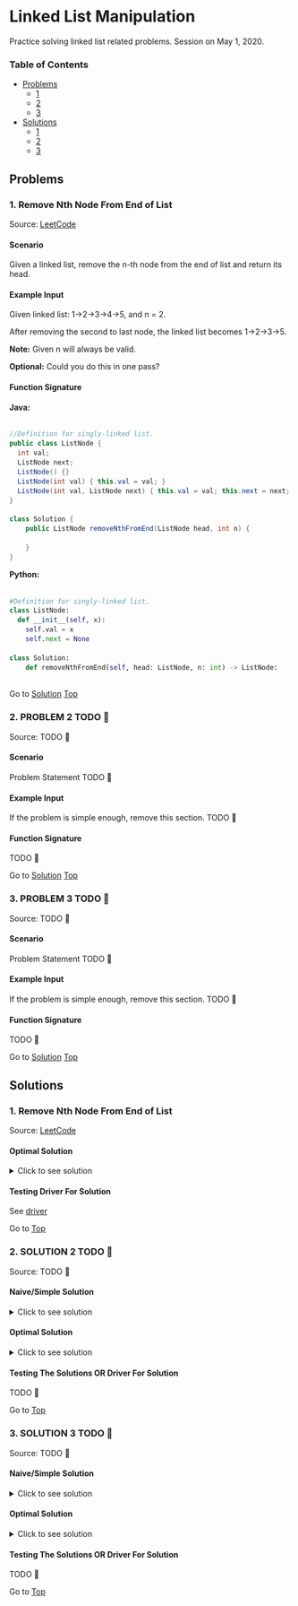 <!-- Don't remove -->
<a name="top"/>

# Linked List Manipulation

Practice solving linked list related problems. Session on May 1, 2020.

### Table of Contents

* [Problems](#problems)
  * [1](#p1)
  * [2](#p2)
  * [3](#p3)
* [Solutions](#solutions)
  * [1](#s1)
  * [2](#s2)
  * [3](#s3)

<!-- Don't remove -->
<a name="problems"/>

## Problems

<a name="p1"/>

### 1. Remove Nth Node From End of List

Source: [LeetCode](https://leetcode.com/problems/remove-nth-node-from-end-of-list/)

#### Scenario

Given a linked list, remove the n-th node from the end of list and return its head.

#### Example Input

Given linked list: 1->2->3->4->5, and n = 2.

After removing the second to last node, the linked list becomes 1->2->3->5.

**Note:** Given n will always be valid.

**Optional:** Could you do this in one pass?

#### Function Signature

**Java:**

```java

//Definition for singly-linked list.
public class ListNode {
  int val;
  ListNode next;
  ListNode() {}
  ListNode(int val) { this.val = val; }
  ListNode(int val, ListNode next) { this.val = val; this.next = next; }
}

class Solution {
    public ListNode removeNthFromEnd(ListNode head, int n) {
        
    }
}

```

**Python:**

```python

#Definition for singly-linked list.
class ListNode:
  def __init__(self, x):
    self.val = x
    self.next = None

class Solution:
    def removeNthFromEnd(self, head: ListNode, n: int) -> ListNode:
        
```
<!-- Don't remove -->
Go to [Solution](#s1)   [Top](#top)

<!-- Don't remove -->
<a name="p2"/>

### 2. PROBLEM 2 TODO :bug:

Source: TODO :bug:

#### Scenario

Problem Statement TODO :bug:

#### Example Input

If the problem is simple enough, remove this section. TODO :bug:

#### Function Signature

TODO :bug:

<!-- Don't remove -->
Go to [Solution](#s2)   [Top](#top)

<!-- Don't remove -->
<a name="p3"/>

### 3. PROBLEM 3 TODO :bug:

Source: TODO :bug:

#### Scenario

Problem Statement TODO :bug:

#### Example Input

If the problem is simple enough, remove this section. TODO :bug:

#### Function Signature

TODO :bug:

<!-- Don't remove -->
Go to [Solution](#s3)   [Top](#top)

<!-- Don't remove -->
<a name="solutions"/>

## Solutions

<!-- Don't remove -->
<a name="s1"/>

### 1. Remove Nth Node From End of List

Source: [LeetCode](https://leetcode.com/problems/remove-nth-node-from-end-of-list/solution/)

#### Optimal Solution

<details>
<summary>Click to see solution</summary>

### One pass algorithm

**Algorithm:**

Instead of using one pointer, we could use two pointers. The first pointer advances the list by n+1 steps from the beginning, while the second pointer starts from the beginning of the list. Now, both pointers are exactly separated by n nodes apart. We maintain this constant gap by advancing both pointers together until the first pointer arrives past the last node. The second pointer will be pointing at the n-th node counting from the last. We relink the next pointer of the node referenced by the second pointer to point to the node's next next node:


![Algorithm ilustration](./remove_node_from_end/example.png)


**Java:**

```java

public ListNode removeNthFromEnd(ListNode head, int n) {
  ListNode dummy = new ListNode(0);
  dummy.next = head;
  ListNode first = dummy;
  ListNode second = dummy;
  // Advances first pointer so that the gap between first and second is n nodes apart
  for (int i = 1; i <= n + 1; i++) {
      first = first.next;
  }
  // Move first to the end, maintaining the gap
  while (first != null) {
      first = first.next;
      second = second.next;
  }
  second.next = second.next.next;
  return dummy.next;
}

```

**Complexity Analysis:**

- Time complexity : O(N).

- The algorithm makes one traversal of the list of N nodes. Therefore time complexity is O(N).

- Space complexity : O(1).

- We only used constant extra space.

</details>

#### Testing Driver For Solution

See [driver](./remove_node_from_end/Driver.java)

<!-- Don't remove -->
Go to [Top](#top)

<!-- Don't remove -->
<a name="s2"/>

### 2. SOLUTION 2 TODO :bug:

Source: TODO :bug:

#### Naive/Simple Solution

<details>
<summary>Click to see solution</summary>

TODO put your solution here :bug:

</details>

#### Optimal Solution

<details>
<summary>Click to see solution</summary>

TODO put your solution here :bug:

</details>

#### Testing The Solutions OR Driver For Solution

TODO :bug:

<!-- Don't remove -->
Go to [Top](#top)

<!-- Don't remove -->
<a name="s3"/>

### 3. SOLUTION 3 TODO :bug:

Source: TODO :bug:

#### Naive/Simple Solution 

<details>
<summary>Click to see solution</summary>

TODO put your solution here :bug:

</details>

#### Optimal Solution

<details>
<summary>Click to see solution</summary>

TODO put your solution here :bug:

</details>

#### Testing The Solutions OR Driver For Solution

TODO :bug:

<!-- Don't remove -->
Go to [Top](#top)
